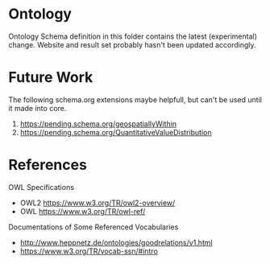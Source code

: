# Ontology
Ontology Schema definition in this folder contains the latest (experimental) change.
Website and result set probably hasn't been updated accordingly.

# Future Work
The following schema.org extensions maybe helpfull, but can't be used until it made into core.
1. https://pending.schema.org/geospatiallyWithin
2. https://pending.schema.org/QuantitativeValueDistribution

# References
OWL Specifications
* OWL2 https://www.w3.org/TR/owl2-overview/
* OWL https://www.w3.org/TR/owl-ref/

Documentations of Some Referenced Vocabularies 
* http://www.heppnetz.de/ontologies/goodrelations/v1.html
* https://www.w3.org/TR/vocab-ssn/#intro
